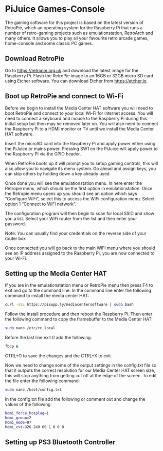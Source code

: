 # PiJuice Games-Console

The gaming software for this project is based on the latest version of RetroPie, which an operating system for the Raspberry Pi that runs a number of retro-gaming projects such as emulationstation, RetroArch and many others. It allows you to play all your favourite retro arcade games, home-console and some classic PC games.

## Download RetroPie

Go to https://retropie.org.uk and download the latest image for the Raspberry Pi. Flash the RetroPie image to an 16GB or 32GB micro SD card using Etcher software. You can download Etcher from https://etcher.io.

## Boot up RetroPie and connect to Wi-Fi

Before we begin to install the Media Center HAT software you will need to boot RetroPie and connect to your local Wi-Fi for internet access. You will need to connect a keyboard and mouse to the Raspberry Pi during this initial setup but then may be removed later on. You will also need to connect the Raspberry Pi to a HDMI monitor or TV until we install the Media Center HAT software.

Insert the microSD card into the Raspberry Pi and apply power either using the PiJuice or mains power. Pressing SW1 on the PiJuice will apply power to the Raspberry PI via the GPIO header.

When RetroPie boots up it will prompt you to setup gaming controls, this will also allow you to navigate its menu system. Go ahead and assign keys, you can skip others by holding down a key already used.

Once done you will see the emulationstation menu. In here enter the Retropie menu, which should be the first option in emulationstation. Once the Retropie menu opens up you should see an option which says “Configure WiFi”, select this to access the WiFi configuration menu. Select option 1 “Connect to WiFi network”.

The configuration program will then begin to scan for local SSID and show you a list. Select your WiFi router from the list and then enter your password.

Note: You can usually find your credentials on the reverse side of your router box

Once connected you will go back to the main WiFi menu where you should see an IP address assigned to the Raspberry Pi, you are now connected to your Wi-Fi.

## Setting up the Media Center HAT

If you are in the emulationstation menu or RetroPie menu then press F4 to exit and go to the command line. In the command line enter the following command to install the media center HAT:
```bash
curl -sSL https://pisupp.ly/mediacentersoftware | sudo bash
```
Follow the install procedure and then reboot the Raspberry Pi. Then enter the following command to copy the framebuffer to the Media Center HAT:
```bash
sudo nano /etc/rc.local
```
Before the last line exit 0 add the following:
```bash
fbcp &
```
CTRL+O to save the changes and the CTRL+X to exit.

Now we need to change some of the output settings in the config.txt file so that it outputs the correct resolution for our Media Center HAT screen size, this will stop anything from getting cut off at the edge of the screen. To edit the file enter the following command:
```bash
sudo nano /boot/config.txt
```
In the config.txt file add the following or comment out and change the values of the following:
```bash
hdmi_force_hotplug=1
hdmi_group=2
hdmi_mode=87
hdmi_cvt=320 240 60 1 0 0 0
```
## Setting up PS3 Bluetooth Controller
